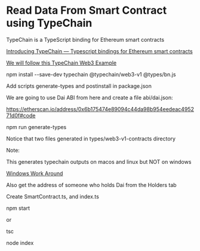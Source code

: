 # Read Data From Smart Contract using TypeChain

TypeChain is a TypeScript binding for Ethereum smart contracts

[Introducing TypeChain — Typescript bindings for Ethereum smart contracts](https://blog.neufund.org/introducing-typechain-typescript-bindings-for-ethereum-smart-contracts-839fc2becf22)


[We will follow this TypeChain Web3 Example](https://github.com/ethereum-ts/TypeChain/tree/master/examples/web3-v1)

npm install --save-dev typechain @typechain/web3-v1 @types/bn.js

Add scripts generate-types and postinstall in package.json

We are going to use Dai ABI from here and create a file abi/dai.json:

https://etherscan.io/address/0x6b175474e89094c44da98b954eedeac495271d0f#code

npm run generate-types

Notice that two files generated in types/web3-v1-contracts directory

Note:

This generates typechain outputs on macos and linux but NOT on windows


[Windows Work Around](https://github.com/ethereum-ts/TypeChain/issues/271)



Also get the address of someone who holds Dai from the Holders tab

Create SmartContract.ts, and index.ts


npm start

or

tsc

node index




